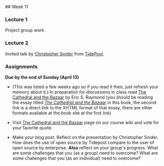 <div class="week">

<div class="week_heading" markdown="1">
## Week 11
</div>

<div class="column_materials"  markdown="1">

### Lecture 1

Project group work.  


### Lecture 2


Invited talk by
<a href="https://www.linkedin.com/in/christopherasnider/">Christopher Snider</a>
from <a href="https://www.tidepool.org/open">TidePool</a>.  

</div>

<div class="column_assign"  markdown="1">

### Assignments

**Due by the end of Sunday (April 13)**

- (This was listed a few weeks ago so if you read it then, just refresh your memory about it.) In preparation for discussions in class read [The Cathedral and the Bazaar](http://www.catb.org/~esr/writings/cathedral-bazaar/) by Eric S. Raymond (you should be reading the essay titled [_The Cathedral and the Bazaar_](http://www.catb.org/~esr/writings/cathedral-bazaar/cathedral-bazaar/) in this book, the second link is a direct link to the XHTML format of that essay, there are other formats available at the book site at the first link)

- Visit [The Cathedral and the Bazaar](https://github.com/ossd-s24/wiki/wiki/The-Cathedral-and-the-Bazaar) page on our course wiki and vote for your favorite quote. 

- Make your blog post. Reflect on the presentation by Christopher Snider. 
How does the use of open source by Tidepool compare to the user of open source 
by enterprise. **Also** reflect on your group's progress. What are some challenges
that you (as a group) need to overcome? What are some challenges that you (as an individual) need to overcome? 


</div>
</div>
